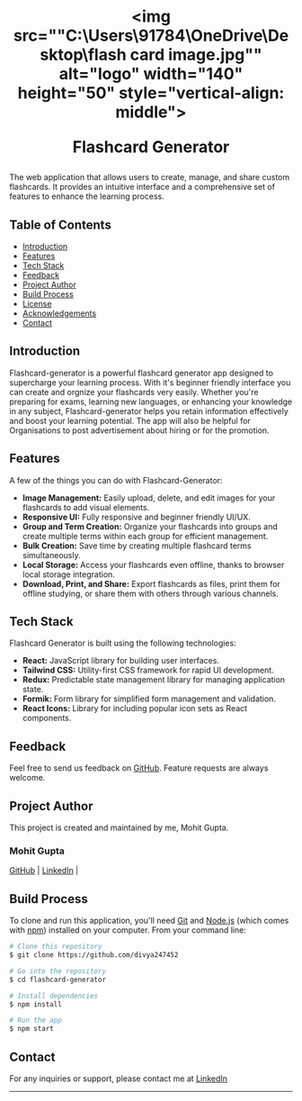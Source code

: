 <h1 align="center">
  
<img src=""C:\Users\91784\OneDrive\Desktop\flash card image.jpg"" alt="logo" width="140" height="50" style="vertical-align: middle">

Flashcard Generator

</h1>

The web application that allows users to create, manage, and share custom flashcards. It provides an intuitive interface and a comprehensive set of features to enhance the learning process.



## Table of Contents

- [Introduction](#introduction)
- [Features](#features)
- [Tech Stack](#tech-stack)
- [Feedback](#feedback)
- [Project Author](#project-author)
- [Build Process](#build-process)
- [License](#license)
- [Acknowledgements](#acknowledgements)
- [Contact](#contact)

## Introduction

Flashcard-generator is a powerful flashcard generator app designed to supercharge your learning process. With it's beginner friendly interface you can create and orgnize your flashcards very easily. Whether you're preparing for exams, learning new languages, or enhancing your knowledge in any subject, Flashcard-generator helps you retain information effectively and boost your learning potential.
The app will also be helpful for Organisations to post advertisement about hiring or for the promotion.



## Features

A few of the things you can do with Flashcard-Generator:

- **Image Management:** Easily upload, delete, and edit images for your flashcards to add visual elements.
- **Responsive UI:** Fully responsive and beginner friendly UI/UX.
- **Group and Term Creation:** Organize your flashcards into groups and create multiple terms within each group for efficient management.
- **Bulk Creation:** Save time by creating multiple flashcard terms simultaneously.
- **Local Storage:** Access your flashcards even offline, thanks to browser local storage integration.
- **Download, Print, and Share:** Export flashcards as files, print them for offline studying, or share them with others through various channels.

## Tech Stack

Flashcard Generator is built using the following technologies:

- **React:** JavaScript library for building user interfaces.
- **Tailwind CSS:** Utility-first CSS framework for rapid UI development.
- **Redux:** Predictable state management library for managing application state.
- **Formik:** Form library for simplified form management and validation.
- **React Icons:** Library for including popular icon sets as React components.

## Feedback

Feel free to send us feedback on [GitHub](https://github.com/MohitGupta78400). Feature requests are always welcome.

## Project Author

This project is created and maintained by me, Mohit Gupta.

### Mohit Gupta
[GitHub](https://github.com/MohitGupta78400) |
[LinkedIn](https://linkedin.com/in/mohit-gupta-5b100099) |

## Build Process

To clone and run this application, you'll need [Git](https://git-scm.com) and [Node.js](https://nodejs.org/en/download/) (which comes with [npm](http://npmjs.com)) installed on your computer. From your command line:

```bash
# Clone this repository
$ git clone https://github.com/divya247452

# Go into the repository
$ cd flashcard-generator

# Install dependencies
$ npm install

# Run the app
$ npm start
```

<!-- ## License

Distributed under the MIT License. See [LICENSE.txt](./LICENSE.txt) for more information. -->


## Contact

For any inquiries or support, please contact me at [LinkedIn](https://linkedin.com/in/mohit-gupta-5b100099)

---
